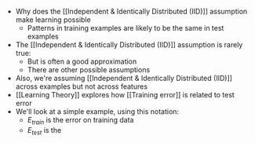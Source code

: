 - Why does the [[Independent & Identically Distributed (IID)]] assumption make learning possible
	- Patterns in training examples are likely to be the same in test examples
- The [[Independent & Identically Distributed (IID)]] assumption is rarely true:
	- But is often a good approximation
	- There are other possible assumptions
- Also, we're assuming [[Independent & Identically Distributed (IID)]] across examples but not across features
- [[Learning Theory]] explores how [[Training error]] is related to test error
- We'll look at a simple example, using this notation:
	- $E_{train}$ is the error on training data
	- $E_{test}$ is the 